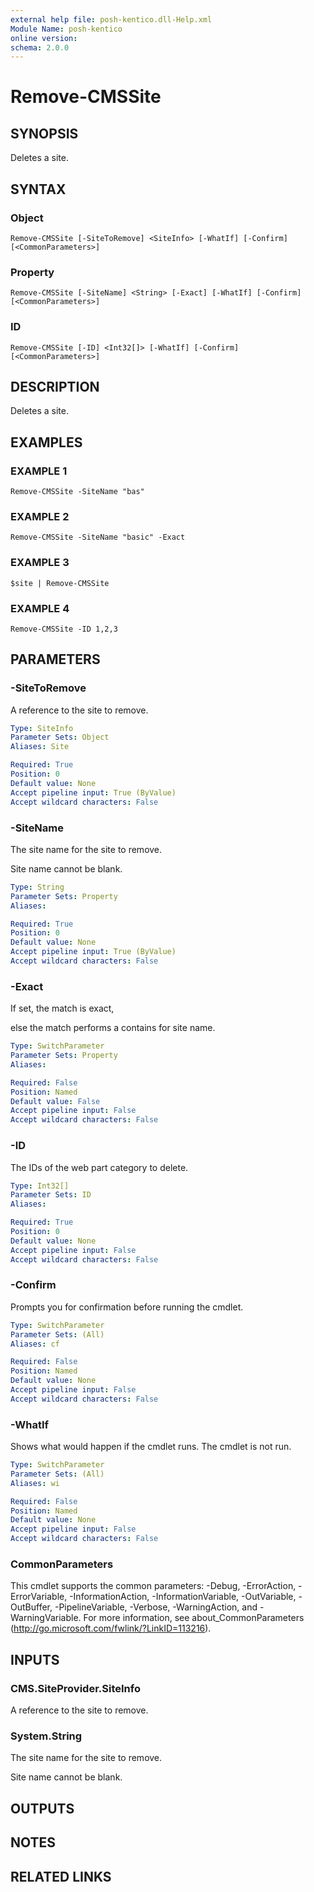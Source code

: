 ```yaml
---
external help file: posh-kentico.dll-Help.xml
Module Name: posh-kentico
online version:
schema: 2.0.0
---
```


# Remove-CMSSite

## SYNOPSIS
Deletes a site.

## SYNTAX

### Object
```
Remove-CMSSite [-SiteToRemove] <SiteInfo> [-WhatIf] [-Confirm] [<CommonParameters>]
```

### Property
```
Remove-CMSSite [-SiteName] <String> [-Exact] [-WhatIf] [-Confirm] [<CommonParameters>]
```

### ID
```
Remove-CMSSite [-ID] <Int32[]> [-WhatIf] [-Confirm] [<CommonParameters>]
```

## DESCRIPTION
Deletes a site.

## EXAMPLES

### EXAMPLE 1
```
Remove-CMSSite -SiteName "bas"
```

### EXAMPLE 2
```
Remove-CMSSite -SiteName "basic" -Exact
```

### EXAMPLE 3
```
$site | Remove-CMSSite
```

### EXAMPLE 4
```
Remove-CMSSite -ID 1,2,3
```

## PARAMETERS

### -SiteToRemove
A reference to the site to remove.

```yaml
Type: SiteInfo
Parameter Sets: Object
Aliases: Site

Required: True
Position: 0
Default value: None
Accept pipeline input: True (ByValue)
Accept wildcard characters: False
```

### -SiteName
The site name for the site to remove.

Site name cannot be blank.

```yaml
Type: String
Parameter Sets: Property
Aliases:

Required: True
Position: 0
Default value: None
Accept pipeline input: True (ByValue)
Accept wildcard characters: False
```

### -Exact
If set, the match is exact,

else the match performs a contains for site name.

```yaml
Type: SwitchParameter
Parameter Sets: Property
Aliases:

Required: False
Position: Named
Default value: False
Accept pipeline input: False
Accept wildcard characters: False
```

### -ID
The IDs of the web part category to delete.

```yaml
Type: Int32[]
Parameter Sets: ID
Aliases:

Required: True
Position: 0
Default value: None
Accept pipeline input: False
Accept wildcard characters: False
```

### -Confirm
Prompts you for confirmation before running the cmdlet.

```yaml
Type: SwitchParameter
Parameter Sets: (All)
Aliases: cf

Required: False
Position: Named
Default value: None
Accept pipeline input: False
Accept wildcard characters: False
```

### -WhatIf
Shows what would happen if the cmdlet runs.
The cmdlet is not run.

```yaml
Type: SwitchParameter
Parameter Sets: (All)
Aliases: wi

Required: False
Position: Named
Default value: None
Accept pipeline input: False
Accept wildcard characters: False
```

### CommonParameters
This cmdlet supports the common parameters: -Debug, -ErrorAction, -ErrorVariable, -InformationAction, -InformationVariable, -OutVariable, -OutBuffer, -PipelineVariable, -Verbose, -WarningAction, and -WarningVariable.
For more information, see about_CommonParameters (http://go.microsoft.com/fwlink/?LinkID=113216).

## INPUTS

### CMS.SiteProvider.SiteInfo
A reference to the site to remove.

### System.String
The site name for the site to remove.

Site name cannot be blank.

## OUTPUTS

## NOTES

## RELATED LINKS
